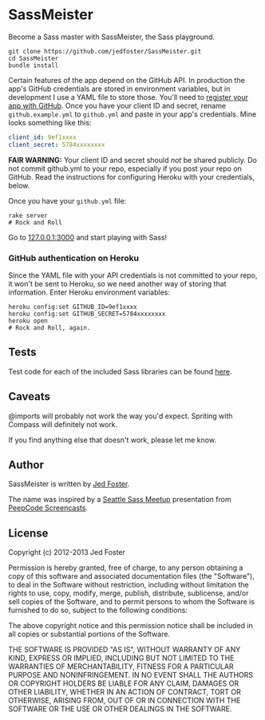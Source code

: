 # SassMeister #

Become a Sass master with SassMeister, the Sass playground.

```
git clone https://github.com/jedfoster/SassMeister.git
cd SassMeister
bundle install
```

Certain features of the app depend on the GitHub API. In production the app's GitHub credentials are stored in environment variables, but in development I use a YAML file to store those. You'll need to [register your app with GitHub](https://github.com/settings/applications/new). Once you have your client ID and secret, rename `github.example.yml` to `github.yml` and paste in your app's credentials. Mine looks something like this:

```yaml
client_id: 9ef1xxxx
client_secret: 5784xxxxxxxx
```

**FAIR WARNING:** Your client ID and secret should _not_ be shared publicly. Do not commit github.yml to your repo, especially if you post your repo on GitHub. Read the instructions for configuring Heroku with your credentials, below.

Once you have your `github.yml` file:

```
rake server
# Rock and Roll
```


Go to [127.0.0.1:3000](http://127.0.0.1:3000) and start playing with Sass!


### GitHub authentication on Heroku ###

Since the YAML file with your API credentials is not committed to your repo, it won't be sent to Heroku, so we need another way of storing that information. Enter Heroku environment variables:

```
heroku config:set GITHUB_ID=9ef1xxxx
heroku config:set GITHUB_SECRET=5784xxxxxxxx
heroku open
# Rock and Roll, again.
```


## Tests ##

Test code for each of the included Sass libraries can be found [here](https://github.com/jedfoster/SassMeister/blob/master/TESTS.md).

## Caveats ##

@imports will probably not work the way you'd expect. Spriting with Compass will definitely not work.

If you find anything else that doesn't work, please let me know.

## Author
SassMeister is written by [Jed Foster][jedfoster].

The name was inspired by a [Seattle Sass Meetup][meetup] presentation from [PeepCode Screencasts][peepcode].

## License
Copyright (c) 2012-2013 Jed Foster<br>

Permission is hereby granted, free of charge, to any person obtaining a copy of this software and associated documentation files (the "Software"), to deal in the Software without restriction, including without limitation the rights to use, copy, modify, merge, publish, distribute, sublicense, and/or sell copies of the Software, and to permit persons to whom the Software is furnished to do so, subject to the following conditions:

The above copyright notice and this permission notice shall be included in all copies or substantial portions of the Software.

THE SOFTWARE IS PROVIDED "AS IS", WITHOUT WARRANTY OF ANY KIND, EXPRESS OR IMPLIED, INCLUDING BUT NOT LIMITED TO THE WARRANTIES OF MERCHANTABILITY, FITNESS FOR A PARTICULAR PURPOSE AND NONINFRINGEMENT. IN NO EVENT SHALL THE AUTHORS OR COPYRIGHT HOLDERS BE LIABLE FOR ANY CLAIM, DAMAGES OR OTHER LIABILITY, WHETHER IN AN ACTION OF CONTRACT, TORT OR OTHERWISE, ARISING FROM, OUT OF OR IN CONNECTION WITH THE SOFTWARE OR THE USE OR OTHER DEALINGS IN THE SOFTWARE.

[jedfoster]: http://jedfoster.com
[meetup]: http://www.meetup.com/SASSlang/
[peepcode]: [https://peepcode.com]
